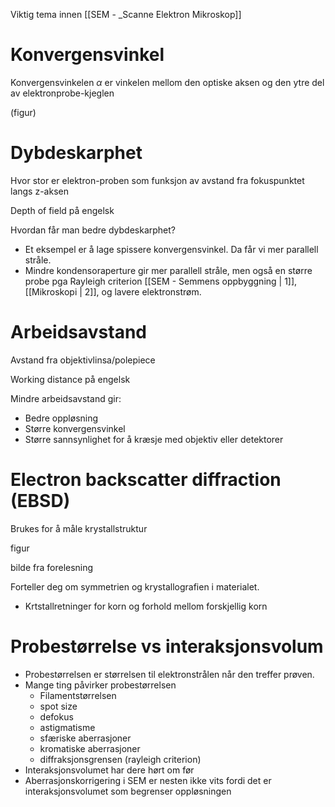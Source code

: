Viktig tema innen [[SEM - _Scanne Elektron Mikroskop]]
# Konvergensvinkel

Konvergensvinkelen $\alpha$  er vinkelen mellom den optiske aksen og den ytre del av elektronprobe-kjeglen

(figur)

# Dybdeskarphet

Hvor stor er elektron-proben som funksjon av avstand fra fokuspunktet langs z-aksen

Depth of field på engelsk

Hvordan får man bedre dybdeskarphet?
 - Et eksempel er å lage spissere konvergensvinkel. Da får vi mer parallell stråle.
 - Mindre kondensoraperture gir mer parallell stråle, men også en større probe pga Rayleigh criterion [[SEM - Semmens oppbyggning | 1]], [[Mikroskopi | 2]], og lavere elektronstrøm.

# Arbeidsavstand

Avstand fra objektivlinsa/polepiece

Working distance på engelsk

Mindre arbeidsavstand gir:
- Bedre oppløsning
- Større konvergensvinkel
- Større sannsynlighet for å kræsje med objektiv eller detektorer

# Electron backscatter diffraction (EBSD)

Brukes for å måle krystallstruktur

figur

bilde fra forelesning

Forteller deg om symmetrien og krystallografien i materialet.
 - Krtstallretninger for korn og forhold mellom forskjellig korn

# Probestørrelse vs interaksjonsvolum

-  Probestørrelsen er størrelsen til elektronstrålen når den treffer prøven.
- Mange ting påvirker probestørrelsen
	- Filamentstørrelsen
	- spot size
	- defokus
	- astigmatisme
	- sfæriske aberrasjoner
	- kromatiske aberrasjoner
	- diffraksjonsgrensen (rayleigh criterion)
- Interaksjonsvolumet har dere hørt om før
- Aberrasjonskorrigering i SEM er nesten ikke vits fordi det er interaksjonsvolumet som begrenser oppløsningen
